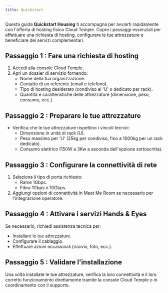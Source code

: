 ```yaml
---
title: Quickstart
---
```


Questa guida **Quickstart Housing** ti accompagna per avviarti rapidamente con l'offerta di hosting fisico Cloud Temple. Copre i passaggi essenziali per effettuare una richiesta di hosting, configurare le tue attrezzature e beneficiare dei servizi complementari.

## Passaggio 1 : Fare una richiesta di hosting

1. Accedi alla console Cloud Temple.
2. Apri un dossier di servizio fornendo:
   - Nome della tua organizzazione.
   - Contatto di un referente (email e telefono).
   - Tipo di hosting desiderato (condiviso al 'U' o dedicato per rack).
   - Quantità e caratteristiche delle attrezzature (dimensione, peso, consumo, ecc.).

## Passaggio 2 : Preparare le tue attrezzature

- Verifica che le tue attrezzature rispettino i vincoli tecnici:
  - Dimensione in unità di rack (U).
  - Peso massimo per 'U' (25kg per condiviso, fino a 1000kg per un rack dedicato).
  - Consumo elettrico (150W a 3Kw a seconda dell'opzione sottoscritta).

## Passaggio 3 : Configurare la connettività di rete

1. Seleziona il tipo di porta richiesto:
   - Rame 1Gbps.
   - Fibra 1Gbps o 10Gbps.
2. Aggiungi opzioni di connettività in Meet Me Room se necessario per l'integrazione operatore.

## Passaggio 4 : Attivare i servizi Hands & Eyes

Se necessario, richiedi assistenza tecnica per:
- Installare le tue attrezzature.
- Configurare il cablaggio.
- Effettuare azioni occasionali (riavvio, foto, ecc.).

## Passaggio 5 : Validare l'installazione

Una volta installate le tue attrezzature, verifica la loro connettività e il loro corretto funzionamento direttamente tramite la console Cloud Temple o in coordinamento con il supporto.